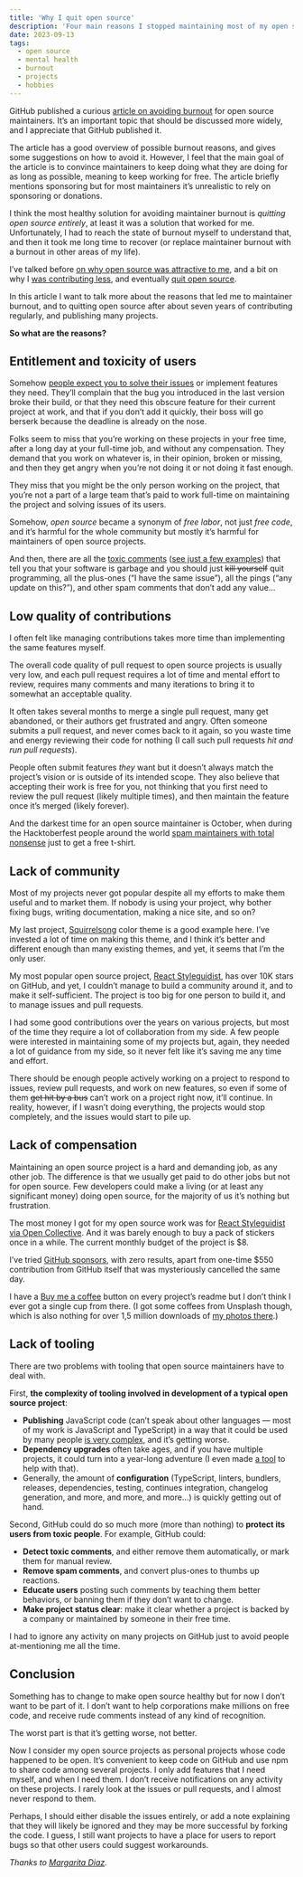 ```yaml
---
title: 'Why I quit open source'
description: 'Four main reasons I stopped maintaining most of my open source projects after seven years of contributing regularly.'
date: 2023-09-13
tags:
  - open source
  - mental health
  - burnout
  - projects
  - hobbies
---
```


GitHub published a curious [article on avoiding burnout](https://opensource.guide/maintaining-balance-for-open-source-maintainers/) for open source maintainers. It’s an important topic that should be discussed more widely, and I appreciate that GitHub published it.

The article has a good overview of possible burnout reasons, and gives some suggestions on how to avoid it. However, I feel that the main goal of the article is to convince maintainers to keep doing what they are doing for as long as possible, meaning to keep working for free. The article briefly mentions sponsoring but for most maintainers it’s unrealistic to rely on sponsoring or donations.

I think the most healthy solution for avoiding maintainer burnout is _quitting open source entirely_, at least it was a solution that worked for me. Unfortunately, I had to reach the state of burnout myself to understand that, and then it took me long time to recover (or replace maintainer burnout with a burnout in other areas of my life).

I’ve talked before [on why open source was attractive to me](/blog/ex-open-source/), and a bit on why I [was contributing less](/blog/no-complaints-oss/), and eventually [quit open source](/blog/going-offline/).

In this article I want to talk more about the reasons that led me to maintainer burnout, and to quitting open source after about seven years of contributing regularly, and publishing many projects.

**So what are the reasons?**

## Entitlement and toxicity of users

Somehow [people expect you to solve their issues](https://mikemcquaid.com/entitlement-in-open-source/) or implement features they need. They’ll complain that the bug you introduced in the last version broke their build, or that they need this obscure feature for their current project at work, and that if you don’t add it quickly, their boss will go berserk because the deadline is already on the nose.

Folks seem to miss that you’re working on these projects in your free time, after a long day at your full-time job, and without any compensation. They demand that you work on whatever is, in their opinion, broken or missing, and then they get angry when you’re not doing it or not doing it fast enough.

They miss that you might be the only person working on the project, that you’re not a part of a large team that’s paid to work full-time on maintaining the project and solving issues of its users.

Somehow, _open source_ became a synonym of _free labor_, not just _free code_, and it’s harmful for the whole community but mostly it’s harmful for maintainers of open source projects.

And then, there are all the [toxic comments](https://youtu.be/wI7L9ApnvkQ?si=IYLHpM2L4dTyaiMT) ([see just a few examples](https://medium.com/@d4nyll/the-open-source-community-have-no-place-for-disrespect-70c85d473332)) that tell you that your software is garbage and you should just ~~kill yourself~~ quit programming, all the plus-ones (“I have the same issue”), all the pings (“any update on this?”), and other spam comments that don’t add any value…

## Low quality of contributions

I often felt like managing contributions takes more time than implementing the same features myself.

The overall code quality of pull request to open source projects is usually very low, and each pull request requires a lot of time and mental effort to review, requires many comments and many iterations to bring it to somewhat an acceptable quality.

It often takes several months to merge a single pull request, many get abandoned, or their authors get frustrated and angry. Often someone submits a pull request, and never comes back to it again, so you waste time and energy reviewing their code for nothing (I call such pull requests _hit and run pull requests_).

People often submit features _they_ want but it doesn’t always match the project’s vision or is outside of its intended scope. They also believe that accepting their work is free for you, not thinking that you first need to review the pull request (likely multiple times), and then maintain the feature once it’s merged (likely forever).

And the darkest time for an open source maintainer is October, when during the Hacktoberfest people around the world [spam maintainers with total nonsense](https://blog.domenic.me/hacktoberfest/) just to get a free t-shirt.

## Lack of community

Most of my projects never got popular despite all my efforts to make them useful and to market them. If nobody is using your project, why bother fixing bugs, writing documentation, making a nice site, and so on?

My last project, [Squirrelsong](/squirrelsong/) color theme is a good example here. I’ve invested a lot of time on making this theme, and I think it’s better and different enough than many existing themes, and yet, it seems that I’m the only user.

My most popular open source project, [React Styleguidist](https://react-styleguidist.js.org), has over 10K stars on GitHub, and yet, I couldn’t manage to build a community around it, and to make it self-sufficient. The project is too big for one person to build it, and to manage issues and pull requests.

I had some good contributions over the years on various projects, but most of the time they require a lot of collaboration from my side. A few people were interested in maintaining some of my projects but, again, they needed a lot of guidance from my side, so it never felt like it’s saving me any time and effort.

There should be enough people actively working on a project to respond to issues, review pull requests, and work on new features, so even if some of them ~~get hit by a bus~~ can’t work on a project right now, it’ll continue. In reality, however, if I wasn’t doing everything, the projects would stop completely, and the issues would start to pile up.

## Lack of compensation

Maintaining an open source project is a hard and demanding job, as any other job. The difference is that we usually get paid to do other jobs but not for open source. Few developers could make a living (or at least any significant money) doing open source, for the majority of us it’s nothing but frustration.

The most money I got for my open source work was for [React Styleguidist via Open Collective](https://opencollective.com/styleguidist). And it was barely enough to buy a pack of stickers once in a while. The current monthly budget of the project is $8.

I’ve tried [GitHub sponsors](https://github.com/sponsors/sapegin), with zero results, apart from one-time $550 contribution from GitHub itself that was mysteriously cancelled the same day.

I have a [Buy me a coffee](https://www.buymeacoffee.com/sapegin) button on every project’s readme but I don’t think I ever got a single cup from there. (I got some coffees from Unsplash though, which is also nothing for over 1,5 million downloads of [my photos there](https://unsplash.com/@sapegin).)

## Lack of tooling

There are two problems with tooling that open source maintainers have to deal with.

First, **the complexity of tooling involved in development of a typical open source project**:

- **Publishing** JavaScript code (can’t speak about other languages — most of my work is JavaScript and TypeScript) in a way that it could be used by many people [is very complex](https://blog.isquaredsoftware.com/2023/08/esm-modernization-lessons/), and it’s getting worse.
- **Dependency upgrades** often take ages, and if you have multiple projects, it could turn into a year-long adventure (I even made [a tool](https://mrm.js.org) to help with that).
- Generally, the amount of **configuration** (TypeScript, linters, bundlers, releases, dependencies, testing, continues integration, changelog generation, and more, and more, and more…) is quickly getting out of hand.

Second, GitHub could do so much more (more than nothing) to **protect its users from toxic people**. For example, GitHub could:

- **Detect toxic comments**, and either remove them automatically, or mark them for manual review.
- **Remove spam comments**, and convert plus-ones to thumbs up reactions.
- **Educate users** posting such comments by teaching them better behaviors, or banning them if they don’t want to change.
- **Make project status clear**: make it clear whether a project is backed by a company or maintained by someone in their free time.

I had to ignore any activity on many projects on GitHub just to avoid people at-mentioning me all the time.

## Conclusion

Something has to change to make open source healthy but for now I don’t want to be part of it. I don’t want to help corporations make millions on free code, and receive rude comments instead of any kind of recognition.

The worst part is that it’s getting worse, not better.

Now I consider my open source projects as personal projects whose code happened to be open. It’s convenient to keep code on GitHub and use npm to share code among several projects. I only add features that I need myself, and when I need them. I don’t receive notifications on any activity on these projects. I rarely look at the issues or pull requests, and I almost never respond to them.

Perhaps, I should either disable the issues entirely, or add a note explaining that they will likely be ignored and they may be more successful by forking the code. I guess, I still want projects to have a place for users to report bugs so that other users could suggest workarounds.

_Thanks to [Margarita Diaz](https://drtaco.net/)._
